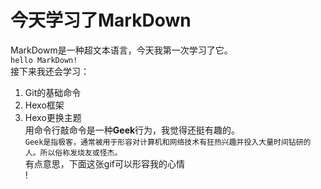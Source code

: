 # 今天学习了MarkDown  
MarkDowm是一种超文本语言，今天我第一次学习了它。  
`hello MarkDown!`  
接下来我还会学习：  
1. Git的基础命令  
1. Hexo框架  
1. Hexo更换主题  
用命令行敲命令是一种**Geek**行为，我觉得还挺有趣的。  
`Geek是指极客，通常被用于形容对计算机和网络技术有狂热兴趣并投入大量时间钻研的人。所以俗称发烧友或怪杰。`  
有点意思，下面这张gif可以形容我的心情  
! [](https://qgt-style.oss-cn-hangzhou.aliyuncs.com/newcoursep4/g1/g1-2-2/tenor.gif)
 
